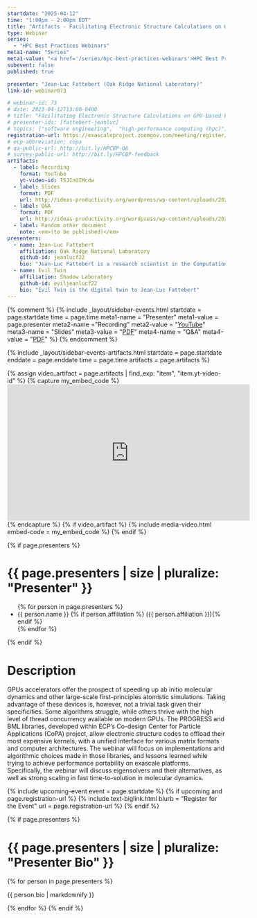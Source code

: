 ```yaml
---
startdate: "2025-04-12"
time: "1:00pm - 2:00pm EDT"
title: "Artifacts - Facilitating Electronic Structure Calculations on GPU-based Exascale Platforms"
type: Webinar
series: 
  - "HPC Best Practices Webinars"
meta1-name: "Series"
meta1-value: "<a href='/series/hpc-best-practices-webinars'>HPC Best Practices Webinars</a>"
subevent: false
published: true

presenter: "Jean-Luc Fattebert (Oak Ridge National Laboratory)"
link-id: webinar073

# webinar-id: 73
# date: 2023-04-12T13:00-0400
# title: "Facilitating Electronic Structure Calculations on GPU-based Exascale Platforms"
# presenter-ids: [fattebert-jeanluc]
# topics: ["software engineering",  "high-performance computing (hpc)", "performance at leadership computing facilities", “online learning”]
registration-url: https://exascaleproject.zoomgov.com/meeting/register/vJIsdu2trz4oHcvHfBiEco7RFJzPWwNfh3E
# ecp-abbreviation: copa
# qa-public-url: http://bit.ly/HPCBP-QA
# survey-public-url: http://bit.ly/HPCBP-feedback
artifacts:
  - label: Recording
    format: YouTube
    yt-video-id: T5JInOIMcdw
  - label: Slides
    format: PDF
    url: http://ideas-productivity.org/wordpress/wp-content/uploads/2023/04/hpcbp-073-copa.pdf
  - label: Q&A
    format: PDF
    url: http://ideas-productivity.org/wordpress/wp-content/uploads/2023/04/hpcbp-073-qa.pdf
  - label: Random other document
    note: <em>(to be published)</em>
presenters:
  - name: Jean-Luc Fattebert
    affiliation: Oak Ridge National Laboratory
    github-id: jeanlucf22
    bio: "Jean-Luc Fattebert is a research scientist in the Computational Sciences and Engineering Division at the Oak Ridge National Laboratory in Tennessee. His expertise is in high-performance computing, working at the intersection of material science and chemistry, numerical solvers and computer science. Prior to that, he obtained his PhD from the Swiss Federal Institute of Technology in Lausanne, Switzerland in 1997. He then joined North Carolina State University for two years as a postdoctoral researcher, before moving to the Center of Applied Scientific Computing at Lawrence Livermore National Laboratory where he became a research staff member in 2001. He joined [ORNL](https://ornl.gov) in 2017."
  - name: Evil Twin
    affiliation: Shadow Laboratory
    github-id: eviljeanlucf22
    bio: "Evil Twin is the digital twin to Jean-Luc Fattebert"
---
```

<!-- Event Sidebar -->
{% comment %}
{% 	include _layout/sidebar-events.html 
  startdate = page.startdate
  time = page.time
meta1-name = "Presenter"
meta1-value = page.presenter
meta2-name ="Recording"
meta2-value = "<a href='https://www.youtube.com/watch?v=T5JInOIMcdw'>YouTube</a>"
meta3-name = "Slides"
meta3-value = "<a href='http://ideas-productivity.org/wordpress/wp-content/uploads/2023/04/hpcbp-073-copa.pdf'>PDF</a>"
meta4-name = "Q&A"
meta4-value = "<a href='http://ideas-productivity.org/wordpress/wp-content/uploads/2023/04/hpcbp-073-qa.pdf'>PDF</a>"
%}
{% endcomment %}

{% 	include _layout/sidebar-events-artifacts.html 
  startdate = page.startdate
  enddate = page.enddate
  time = page.time
  artifacts = page.artifacts
%}

{% assign video_artifact = page.artifacts | find_exp: "item", "item.yt-video-id" %}
{% capture my_embed_code %}<iframe width='560' height='315' src='https://www.youtube.com/embed/T5JInOIMcdw' title='YouTube video player;' frameborder='0' allow='accelerometer; autoplay; clipboard-write; encrypted-media; gyroscope; picture-in-picture' allowfullscreen></iframe>{% endcapture %}
{% if video_artifact %}
{%  include media-video.html
    embed-code = my_embed_code
%}
{% endif %}

{% if page.presenters %}
# {{ page.presenters | size | pluralize: "Presenter" }}

<ul>
  {% for person in page.presenters %}
   <li>{{ person.name }}
    {% if person.affiliation %} ({{ person.affiliation }}){% endif %}
   </li>
  {% endfor %}
</ul>
{% endif %}

# Description

GPUs accelerators offer the prospect of speeding up ab initio molecular dynamics and other large-scale first-principles atomistic simulations. Taking advantage of these devices is, however, not a trivial task given their specificities. Some algorithms struggle, while others thrive with the high level of thread concurrency available on modern GPUs. The PROGRESS and BML libraries, developed within ECP’s Co-design Center for Particle Applications (CoPA) project, allow electronic structure codes to offload their most expensive kernels, with a unified interface for various matrix formats and computer architectures. The webinar will focus on implementations and algorithmic choices made in those libraries, and lessons learned while trying to achieve performance portability on exascale platforms. Specifically, the webinar will discuss eigensolvers and their alternatives, as well as strong scaling in fast time-to-solution in molecular dynamics.

{% include upcoming-event event = page.startdate %}
{% if upcoming and page.registration-url %}
{%  include text-biglink.html
    blurb = "Register for the Event"
    url = page.registration-url
%}
{% endif %}

{% if page.presenters %}
# {{ page.presenters | size | pluralize: "Presenter Bio" }}

{% for person in page.presenters %}
<p>{{ person.bio | markdownify }}</p>
{% endfor %}
{% endif %}
